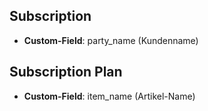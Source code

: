 ## Subscription

- **Custom-Field**: party_name (Kundenname)

## Subscription Plan

- **Custom-Field**: item_name (Artikel-Name)